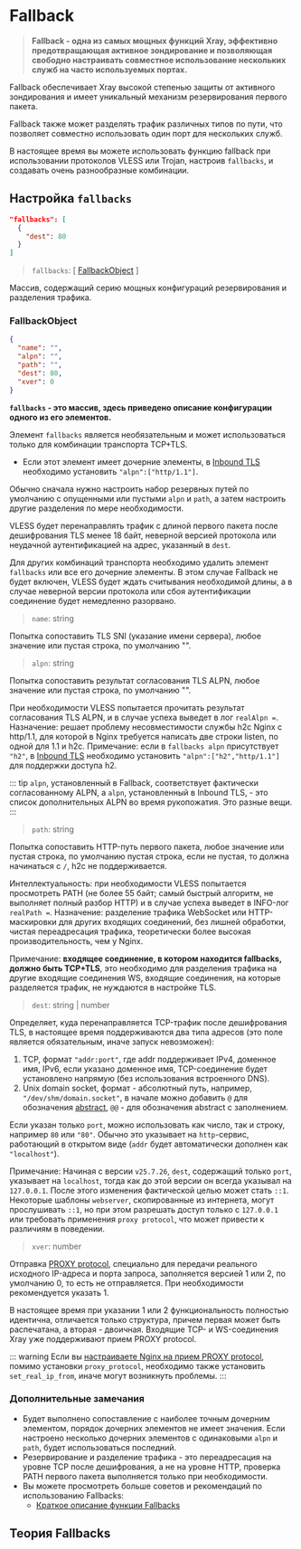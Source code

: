 # Fallback

> **Fallback - одна из самых мощных функций Xray, эффективно предотвращающая
> активное зондирование и позволяющая свободно настраивать совместное
> использование нескольких служб на часто используемых портах.**

Fallback обеспечивает Xray высокой степенью защиты от активного зондирования и
имеет уникальный механизм резервирования первого пакета.

Fallback также может разделять трафик различных типов по пути, что позволяет
совместно использовать один порт для нескольких служб.

В настоящее время вы можете использовать функцию fallback при использовании
протоколов VLESS или Trojan, настроив `fallbacks`, и создавать очень
разнообразные комбинации.

## Настройка `fallbacks`

```json
"fallbacks": [
  {
    "dest": 80
  }
]
```

> `fallbacks`: \[ [FallbackObject](#fallbackobject) \]

Массив, содержащий серию мощных конфигураций резервирования и разделения
трафика.

### FallbackObject

```json
{
  "name": "",
  "alpn": "",
  "path": "",
  "dest": 80,
  "xver": 0
}
```

**`fallbacks` - это массив, здесь приведено описание конфигурации одного из его
элементов.**

Элемент `fallbacks` является необязательным и может использоваться только для
комбинации транспорта TCP+TLS.

- Если этот элемент имеет дочерние элементы, в
  [Inbound TLS](../transport.md#tlsobject) необходимо установить
  `"alpn":["http/1.1"]`.

Обычно сначала нужно настроить набор резервных путей по умолчанию с опущенными
или пустыми `alpn` и `path`, а затем настроить другие разделения по мере
необходимости.

VLESS будет перенаправлять трафик с длиной первого пакета после дешифрования TLS
менее 18 байт, неверной версией протокола или неудачной аутентификацией на
адрес, указанный в `dest`.

Для других комбинаций транспорта необходимо удалить элемент `fallbacks` или все
его дочерние элементы. В этом случае Fallback не будет включен, VLESS будет
ждать считывания необходимой длины, а в случае неверной версии протокола или
сбоя аутентификации соединение будет немедленно разорвано.

> `name`: string

Попытка сопоставить TLS SNI (указание имени сервера), любое значение или пустая
строка, по умолчанию "".

> `alpn`: string

Попытка сопоставить результат согласования TLS ALPN, любое значение или пустая
строка, по умолчанию "".

При необходимости VLESS попытается прочитать результат согласования TLS ALPN, и
в случае успеха выведет в лог `realAlpn =`. Назначение: решает проблему
несовместимости службы h2c Nginx с http/1.1, для которой в Nginx требуется
написать две строки listen, по одной для 1.1 и h2c. Примечание: если в
`fallbacks alpn` присутствует `"h2"`, в [Inbound TLS](../transport.md#tlsobject)
необходимо установить `"alpn":["h2","http/1.1"]` для поддержки доступа h2.

::: tip `alpn`, установленный в Fallback, соответствует фактически
согласованному ALPN, а `alpn`, установленный в Inbound TLS, - это список
дополнительных ALPN во время рукопожатия. Это разные вещи. :::

> `path`: string

Попытка сопоставить HTTP-путь первого пакета, любое значение или пустая строка,
по умолчанию пустая строка, если не пустая, то должна начинаться с `/`, h2c не
поддерживается.

Интеллектуальность: при необходимости VLESS попытается просмотреть PATH (не
более 55 байт; самый быстрый алгоритм, не выполняет полный разбор HTTP) и в
случае успеха выведет в INFO-лог `realPath =`. Назначение: разделение трафика
WebSocket или HTTP-маскировки для других входящих соединений, без лишней
обработки, чистая переадресация трафика, теоретически более высокая
производительность, чем у Nginx.

Примечание: **входящее соединение, в котором находится fallbacks, должно быть
TCP+TLS**, это необходимо для разделения трафика на другие входящие соединения
WS, входящие соединения, на которые разделяется трафик, не нуждаются в настройке
TLS.

> `dest`: string | number

Определяет, куда перенаправляется TCP-трафик после дешифрования TLS, в настоящее
время поддерживаются два типа адресов (это поле является обязательным, иначе
запуск невозможен):

1. TCP, формат `"addr:port"`, где addr поддерживает IPv4, доменное имя, IPv6,
   если указано доменное имя, TCP-соединение будет установлено напрямую (без
   использования встроенного DNS).
2. Unix domain socket, формат - абсолютный путь, например,
   `"/dev/shm/domain.socket"`, в начале можно добавить `@` для обозначения
   [abstract](https://www.man7.org/linux/man-pages/man7/unix.7.html), `@@` - для
   обозначения abstract с заполнением.

Если указан только `port`, можно использовать как число, так и строку, например
`80` или `"80"`. Обычно это указывает на `http`-сервис, работающий в открытом
виде (`addr` будет автоматически дополнен как `"localhost"`).

Примечание: Начиная с версии `v25.7.26`, `dest`, содержащий только `port`,
указывает на `localhost`, тогда как до этой версии он всегда указывал на
`127.0.0.1`. После этого изменения фактической целью может стать `::1`.
Некоторые шаблоны `webserver`, скопированные из интернета, могут прослушивать
`::1`, но при этом разрешать доступ только с `127.0.0.1` или требовать
применения `proxy protocol`, что может привести к различиям в поведении.

> `xver`: number

Отправка
[PROXY protocol](https://www.haproxy.org/download/2.2/doc/proxy-protocol.txt),
специально для передачи реального исходного IP-адреса и порта запроса,
заполняется версией 1 или 2, по умолчанию 0, то есть не отправляется. При
необходимости рекомендуется указать 1.

В настоящее время при указании 1 или 2 функциональность полностью идентична,
отличается только структура, причем первая может быть распечатана, а вторая -
двоичная. Входящие TCP- и WS-соединения Xray уже поддерживают прием PROXY
protocol.

::: warning Если вы
[настраиваете Nginx на прием PROXY protocol](https://docs.nginx.com/nginx/admin-guide/load-balancer/using-proxy-protocol/#configuring-nginx-to-accept-the-proxy-protocol),
помимо установки `proxy_protocol`, необходимо также установить
`set_real_ip_from`, иначе могут возникнуть проблемы. :::

### Дополнительные замечания

- Будет выполнено сопоставление с наиболее точным дочерним элементом, порядок
  дочерних элементов не имеет значения. Если настроено несколько дочерних
  элементов с одинаковыми `alpn` и `path`, будет использоваться последний.
- Резервирование и разделение трафика - это переадресация на уровне TCP после
  дешифрования, а не на уровне HTTP, проверка PATH первого пакета выполняется
  только при необходимости.
- Вы можете просмотреть больше советов и рекомендаций по использованию
  Fallbacks:
  - [Краткое описание функции Fallbacks](../../document/level-1/fallbacks-lv1)

## Теория Fallbacks <Badge text="В разработке" type="warning"/>
